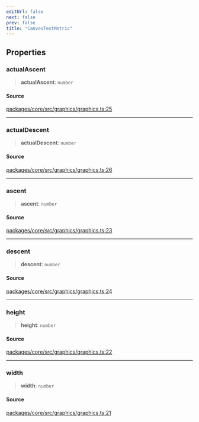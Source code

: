 ```yaml
---
editUrl: false
next: false
prev: false
title: "CanvasTextMetric"
---
```


## Properties

### actualAscent

> **actualAscent**: `number`

#### Source

[packages/core/src/graphics/graphics.ts:25](https://github.com/dgmjs/dgmjs/blob/main/packages/core/src/graphics/graphics.ts#L25)

***

### actualDescent

> **actualDescent**: `number`

#### Source

[packages/core/src/graphics/graphics.ts:26](https://github.com/dgmjs/dgmjs/blob/main/packages/core/src/graphics/graphics.ts#L26)

***

### ascent

> **ascent**: `number`

#### Source

[packages/core/src/graphics/graphics.ts:23](https://github.com/dgmjs/dgmjs/blob/main/packages/core/src/graphics/graphics.ts#L23)

***

### descent

> **descent**: `number`

#### Source

[packages/core/src/graphics/graphics.ts:24](https://github.com/dgmjs/dgmjs/blob/main/packages/core/src/graphics/graphics.ts#L24)

***

### height

> **height**: `number`

#### Source

[packages/core/src/graphics/graphics.ts:22](https://github.com/dgmjs/dgmjs/blob/main/packages/core/src/graphics/graphics.ts#L22)

***

### width

> **width**: `number`

#### Source

[packages/core/src/graphics/graphics.ts:21](https://github.com/dgmjs/dgmjs/blob/main/packages/core/src/graphics/graphics.ts#L21)
